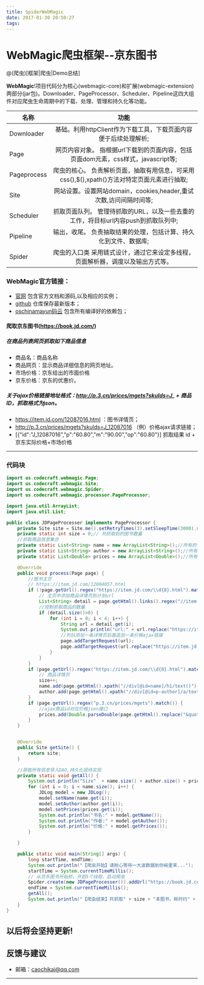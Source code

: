 ```yaml
---
title: SpiderWebMagic
date: 2017-01-30 20:50:27
tags:
---
```

# WebMagic爬虫框架--京东图书

@(爬虫)[框架|爬虫|Demo总结]

**WebMagic**!项目代码分为核心(webmagic-core)和扩展(webmagic-extension)两部分(jar包)。Downloader、PageProcessor、Scheduler、Pipeline这四大组件对应爬虫生命周期中的下载、处理、管理和持久化等功能。

| 名称        | 功能          |
| ------------- |:-------------:| 
| Downloader | 基础。利用httpClient作为下载工具，下载页面内容便于后续处理解析; |
| Page | 网页内容对象。 指根据url下载到的页面内容，包括页面dom元素，css样式，javascript等;|  
| Pageprocess| 爬虫的核心。 负责解析页面，抽取有用信息，可采用css(),$(),xpath()方法对特定页面元素进行抽取; |  
| Site|  网站设置。设置网站domain，cookies,header,重试次数,访问间隔时间等;     |  
| Scheduler |   抓取页面队列。 管理待抓取的URL，以及一些去重的工作，将目标url内容push到抓取队列中;    |  
| Pipeline|   输出，收尾。 负责抽取结果的处理，包括计算、持久化到文件、数据库;    |  
| Spider|  爬虫的入口类 采用链式设计，通过它来设定多线程，页面解析器，调度以及输出方式等。     |  



### WebMagic官方链接：
- [官网](http://webmagic.io/) 包含官方文档和源码,以及相应的实例；
-  [github](https://github.com/code4craft/webmagic) 仓库保存最新版本；
-  [oschinamayun码云](http://git.oschina.net/flashsword20/webmagic) 包含所有编译好的依赖包；
    

####  爬取京东图书(https://book.jd.com/)
 
##### 在商品列表网页抓取如下商品信息
* 商品名：商品名称
* 商品网页：显示商品详细信息的网页地址。
* 市场价格：京东给出的市面价格
* 京东价格：京东的优惠价。

##### 关于ajax价格链接地址格式：http://p.3.cn/prices/mgets?skuIds=J_ + 商品ID，抓取格式为json。
* https://item.jd.com/12087016.html ：图书详情页；
* http://p.3.cn/prices/mgets?skuIds=J_12087016  （例）价格ajax请求链接；
* [{"id":"J_12087016","p":"60.80","m":"90.00","op":"60.80"}]  抓取结果 id + 京东实际价格+市场价格

-------------------

### 代码块
``` java
import us.codecraft.webmagic.Page;
import us.codecraft.webmagic.Site;
import us.codecraft.webmagic.Spider;
import us.codecraft.webmagic.processor.PageProcessor;

import java.util.ArrayList;
import java.util.List;

public class JDPageProcesser implements PageProcessor {
    private Site site = Site.me().setRetryTimes(3).setSleepTime(3000).setCharset("GBK");
    private static int size = 0;// 共抓取到的图书数量
    //抓取商品信息集合
    private static List<String> name = new ArrayList<String>();//所有的书名
    private static List<String> author = new ArrayList<String>();//所有的作者
    private static List<Double> prices = new ArrayList<Double>();//所有的价格

    @Override
    public void process(Page page) {
        //图书主页
		// https://item.jd.com/12004057.html
        if (!page.getUrl().regex("https://item.jd.com/\\d{8}.html").match()&!page.getUrl().regex("p.3.cn/prices/mgets").match()) {
            // 主页中添加商品详情页到计划url
            List<String> detail = page.getHtml().links().regex("//item.jd.com/\\d{8}.html").replace("//", "https://").all();
            //控制抓取商品的数量
            if (detail.size()>0) {
                for (int i = 0; i < 4; i++) {
                    String url = detail.get(i);
                    System.out.println("url:" + url.replace("https://item.jd.com", "").replace("/", "http://p.3.cn/prices/mgets?skuIds=J_").replace(".html", ""));
                    //列队添加一条详情页后面追加一条价格ajax链接
                    page.addTargetRequest(url);
                    page.addTargetRequest(url.replace("https://item.jd.com", "").replace("/", "http://p.3.cn/prices/mgets?skuIds=J_").replace(".html", ""));
                }
            }
        }
        if (page.getUrl().regex("https://item.jd.com/\\d{8}.html").match()) {
            // 商品详情页
            size++;
            name.add(page.getHtml().xpath("//div[@id=name]/h1/text()").get());//添加书名
            author.add(page.getHtml().xpath("//div[@id=p-author]/a/text()").get());//添加作者
        }
        if (page.getUrl().regex("p.3.cn/prices/mgets").match()) {
            //ajax商品id对应价格json接口
            prices.add(Double.parseDouble(page.getHtml().replace("&quot", "").regex("p;:;.+;,;m").regex("\\d+\\.\\d+").get()));//添加价格
        }
    }


    @Override
    public Site getSite() {
        return site;
    }

    //获取所有信息导入DAO,持久化层待实现
    private static void getAll() {
        System.out.println("Size"  + name.size() + author.size() + prices.size());
        for (int i = 0; i < name.size(); i++) {
            JDLog model = new JDLog();
            model.setName(name.get(i));
            model.setAuthor(author.get(i));
            model.setPrices(prices.get(i));
            System.out.println("书名:" + model.getName());
            System.out.println("作者:" + model.getAuthor());
            System.out.println("价格:" + model.getPrices());
        }

    }

    public static void main(String[] args) {
        long startTime, endTime;
        System.out.println("【爬虫开始】请耐心等待一大波数据到你碗里来...");
        startTime = System.currentTimeMillis();
        // 从京东图书开始抓，开启5个线程，启动爬虫
        Spider.create(new JDPageProcesser()).addUrl("https://book.jd.com/").thread(3).run();
        endTime = System.currentTimeMillis();
        getAll();
        System.out.println("【爬虫结束】共抓取" + size + "本图书，耗时约" + ((endTime - startTime) / 1000) + "秒，已保存到数据库，请查收！");
    }
}
```

##  以后将会坚持更新!

##  反馈与建议
- 邮箱：<caochikai@qq.com>

---------




